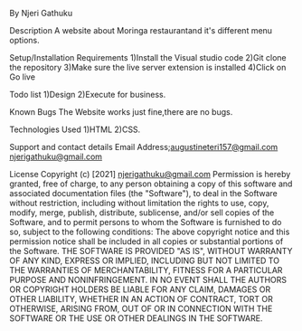 By Njeri Gathuku

Description
A website about Moringa restaurantand it's different menu options.

Setup/Installation Requirements
1)Install the Visual studio code
2)Git clone the repository
3)Make sure the live server extension is installed
4)Click on Go live

Todo list
1)Design
2)Execute for business.

Known Bugs
The Website works just fine,there are no bugs.

Technologies Used
1)HTML
2)CSS.

Support and contact details
Email Address;augustineteri157@gmail.com
njerigathuku@gmail.com

License
Copyright (c) [2021] njerigathuku@gmail.com
Permission is hereby granted, free of charge, to any person obtaining a copy of this software and associated documentation files (the "Software"), to deal in the Software without restriction, including without limitation the rights to use, copy, modify, merge, publish, distribute, sublicense, and/or sell copies of the Software, and to permit persons to whom the Software is furnished to do so, subject to the following conditions: The above copyright notice and this permission notice shall be included in all copies or substantial portions of the Software. THE SOFTWARE IS PROVIDED "AS IS", WITHOUT WARRANTY OF ANY KIND, EXPRESS OR IMPLIED, INCLUDING BUT NOT LIMITED TO THE WARRANTIES OF MERCHANTABILITY, FITNESS FOR A PARTICULAR PURPOSE AND NONINFRINGEMENT. IN NO EVENT SHALL THE AUTHORS OR COPYRIGHT HOLDERS BE LIABLE FOR ANY CLAIM, DAMAGES OR OTHER LIABILITY, WHETHER IN AN ACTION OF CONTRACT, TORT OR OTHERWISE, ARISING FROM, OUT OF OR IN CONNECTION WITH THE SOFTWARE OR THE USE OR OTHER DEALINGS IN THE SOFTWARE.


